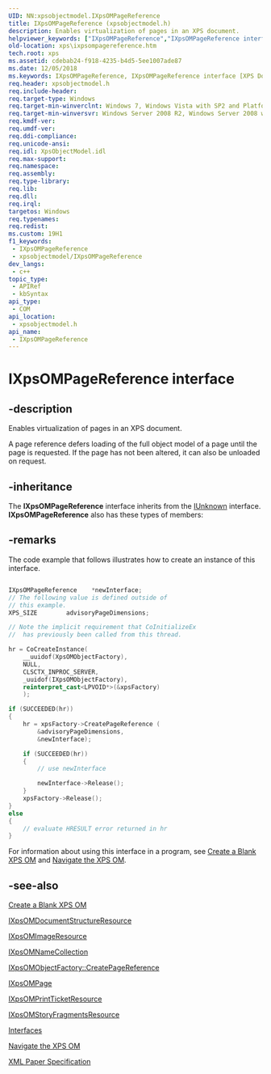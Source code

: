 ```yaml
---
UID: NN:xpsobjectmodel.IXpsOMPageReference
title: IXpsOMPageReference (xpsobjectmodel.h)
description: Enables virtualization of pages in an XPS document.
helpviewer_keywords: ["IXpsOMPageReference","IXpsOMPageReference interface [XPS Documents and Packaging]","IXpsOMPageReference interface [XPS Documents and Packaging]","described","xps.ixpsompagereference","xpsobjectmodel/IXpsOMPageReference"]
old-location: xps\ixpsompagereference.htm
tech.root: xps
ms.assetid: cdebab24-f918-4235-b4d5-5ee1007ade87
ms.date: 12/05/2018
ms.keywords: IXpsOMPageReference, IXpsOMPageReference interface [XPS Documents and Packaging], IXpsOMPageReference interface [XPS Documents and Packaging],described, xps.ixpsompagereference, xpsobjectmodel/IXpsOMPageReference
req.header: xpsobjectmodel.h
req.include-header: 
req.target-type: Windows
req.target-min-winverclnt: Windows 7, Windows Vista with SP2 and Platform Update for Windows Vista [desktop apps \| UWP apps]
req.target-min-winversvr: Windows Server 2008 R2, Windows Server 2008 with SP2 and Platform Update for Windows Server 2008 [desktop apps \| UWP apps]
req.kmdf-ver: 
req.umdf-ver: 
req.ddi-compliance: 
req.unicode-ansi: 
req.idl: XpsObjectModel.idl
req.max-support: 
req.namespace: 
req.assembly: 
req.type-library: 
req.lib: 
req.dll: 
req.irql: 
targetos: Windows
req.typenames: 
req.redist: 
ms.custom: 19H1
f1_keywords:
 - IXpsOMPageReference
 - xpsobjectmodel/IXpsOMPageReference
dev_langs:
 - c++
topic_type:
 - APIRef
 - kbSyntax
api_type:
 - COM
api_location:
 - xpsobjectmodel.h
api_name:
 - IXpsOMPageReference
---
```


# IXpsOMPageReference interface


## -description

Enables virtualization of pages in an XPS document.

A page reference defers loading of the full object model of a page until  the page is requested. If the page has not been altered, it  can also be unloaded on request.

## -inheritance

The <b>IXpsOMPageReference</b> interface inherits from the <a href="/windows/desktop/api/unknwn/nn-unknwn-iunknown">IUnknown</a> interface. <b>IXpsOMPageReference</b> also has these types of members:

## -remarks

The code example that follows illustrates how to create an instance of  this interface.


```cpp

IXpsOMPageReference    *newInterface;
// The following value is defined outside of 
// this example.
XPS_SIZE        advisoryPageDimensions;

// Note the implicit requirement that CoInitializeEx 
//  has previously been called from this thread.

hr = CoCreateInstance(
    __uuidof(XpsOMObjectFactory),
    NULL,
    CLSCTX_INPROC_SERVER,
    _uuidof(IXpsOMObjectFactory),
    reinterpret_cast<LPVOID*>(&xpsFactory)
    );

if (SUCCEEDED(hr))
{
    hr = xpsFactory->CreatePageReference (
        &advisoryPageDimensions,
        &newInterface);

    if (SUCCEEDED(hr))
    {
        // use newInterface

        newInterface->Release();
    }
    xpsFactory->Release();
}
else
{
    // evaluate HRESULT error returned in hr
}

```


For information about using this interface in a program, see <a href="/previous-versions/windows/desktop/dd316970(v=vs.85)">Create a Blank XPS OM</a> and <a href="/previous-versions/windows/desktop/dd372917(v=vs.85)">Navigate the XPS OM</a>.

## -see-also

<a href="/previous-versions/windows/desktop/dd316970(v=vs.85)">Create a Blank XPS OM</a>



<a href="/windows/desktop/api/xpsobjectmodel/nn-xpsobjectmodel-ixpsomdocumentstructureresource">IXpsOMDocumentStructureResource</a>



<a href="/windows/desktop/api/xpsobjectmodel/nn-xpsobjectmodel-ixpsomimageresource">IXpsOMImageResource</a>



<a href="/windows/desktop/api/xpsobjectmodel/nn-xpsobjectmodel-ixpsomnamecollection">IXpsOMNameCollection</a>



<a href="/windows/desktop/api/xpsobjectmodel/nf-xpsobjectmodel-ixpsomobjectfactory-createpagereference">IXpsOMObjectFactory::CreatePageReference</a>



<a href="/windows/desktop/api/xpsobjectmodel/nn-xpsobjectmodel-ixpsompage">IXpsOMPage</a>



<a href="/windows/desktop/api/xpsobjectmodel/nn-xpsobjectmodel-ixpsomprintticketresource">IXpsOMPrintTicketResource</a>



<a href="/windows/desktop/api/xpsobjectmodel/nn-xpsobjectmodel-ixpsomstoryfragmentsresource">IXpsOMStoryFragmentsResource</a>



<a href="/previous-versions/windows/desktop/dd316980(v=vs.85)">Interfaces</a>



<a href="/previous-versions/windows/desktop/dd372917(v=vs.85)">Navigate the XPS OM</a>



<a href="https://www.ecma-international.org/activities/XML%20Paper%20Specification/XPS%20Standard%20WD%201.6.pdf">XML Paper Specification</a>
